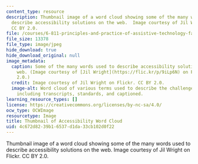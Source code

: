 ```yaml
---
content_type: resource
description: Thumbnail image of a word cloud showing some of the many words used to
  describe accessibility solutions on the web.  Image courtesy of Jil Wright on Flickr.
  CC BY 2.0.
file: /courses/6-811-principles-and-practice-of-assistive-technology-fall-2014/4c672d8239b16537d1da33cb102d0f22_6-811f14-th.jpg
file_size: 13378
file_type: image/jpeg
hide_download: true
hide_download_original: null
image_metadata:
  caption: Some of the many words used to describe accessibility solutions on the
    web. (Image courtesy of [Jil Wright](https://flic.kr/p/9iLp6N) on Flickr. CC BY
    2.0.)
  credit: Image courtesy of Jil Wright on Flickr. CC BY 2.0.
  image-alt: Word cloud of various terms used to describe the challenges of accessibility,
    including transcripts, standards, and captioned.
learning_resource_types: []
license: https://creativecommons.org/licenses/by-nc-sa/4.0/
ocw_type: OCWImage
resourcetype: Image
title: Thumbnail of Accessibility Word Cloud
uid: 4c672d82-39b1-6537-d1da-33cb102d0f22
---
```

Thumbnail image of a word cloud showing some of the many words used to describe accessibility solutions on the web.  Image courtesy of Jil Wright on Flickr. CC BY 2.0.